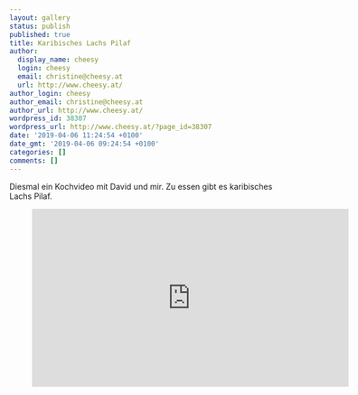 ```yaml
---
layout: gallery
status: publish
published: true
title: Karibisches Lachs Pilaf
author:
  display_name: cheesy
  login: cheesy
  email: christine@cheesy.at
  url: http://www.cheesy.at/
author_login: cheesy
author_email: christine@cheesy.at
author_url: http://www.cheesy.at/
wordpress_id: 38307
wordpress_url: http://www.cheesy.at/?page_id=38307
date: '2019-04-06 11:24:54 +0100'
date_gmt: '2019-04-06 09:24:54 +0100'
categories: []
comments: []
---
```

Diesmal ein Kochvideo mit David und mir. Zu essen gibt es karibisches Lachs Pilaf.
<figure>
<iframe width="560" height="315" src="https://www.youtube.com/embed/IwIZlGxSIdk" title="YouTube video player" frameborder="0" allow="accelerometer; autoplay; clipboard-write; encrypted-media; gyroscope; picture-in-picture" allowfullscreen></iframe>
</figure>
